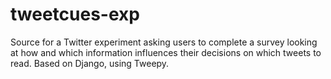 tweetcues-exp
=============

Source for a Twitter experiment asking users to complete a survey looking at how and which information influences their decisions on which tweets to read. Based on Django, using Tweepy.